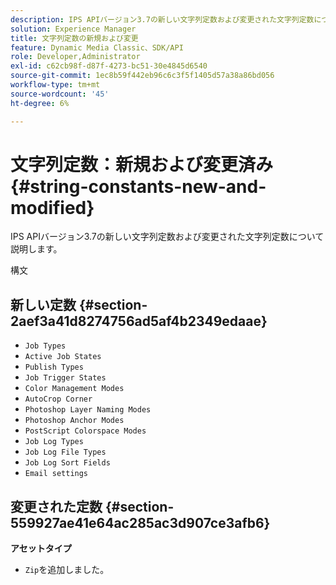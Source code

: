 ```yaml
---
description: IPS APIバージョン3.7の新しい文字列定数および変更された文字列定数について説明します。
solution: Experience Manager
title: 文字列定数の新規および変更
feature: Dynamic Media Classic、SDK/API
role: Developer,Administrator
exl-id: c62cb98f-d87f-4273-bc51-30e4845d6540
source-git-commit: 1ec8b59f442eb96c6c3f5f1405d57a38a86bd056
workflow-type: tm+mt
source-wordcount: '45'
ht-degree: 6%

---
```


# 文字列定数：新規および変更済み{#string-constants-new-and-modified}

IPS APIバージョン3.7の新しい文字列定数および変更された文字列定数について説明します。

構文

## 新しい定数 {#section-2aef3a41d8274756ad5af4b2349edaae}

* `Job Types`
* `Active Job States`
* `Publish Types`
* `Job Trigger States`
* `Color Management Modes`
* `AutoCrop Corner`
* `Photoshop Layer Naming Modes`
* `Photoshop Anchor Modes`
* `PostScript Colorspace Modes`
* `Job Log Types`
* `Job Log File Types`
* `Job Log Sort Fields`
* `Email settings`

## 変更された定数 {#section-559927ae41e64ac285ac3d907ce3afb6}

**アセットタイプ**

* `Zip`を追加しました。
